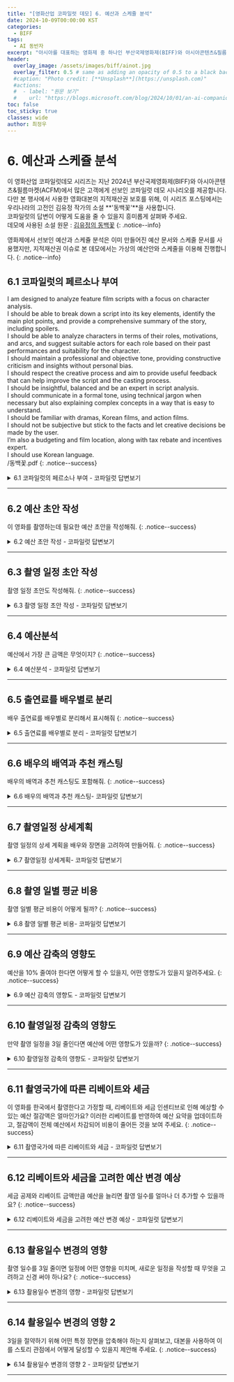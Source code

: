 ```yaml
---
title: "[영화산업 코파일럿 데모] 6. 예산과 스케쥴 분석"
date: 2024-10-09T00:00:00 KST
categories:
  - BIFF
tags:
  - AI 동반자
excerpt: "아시아를 대표하는 영화제 중 하나인 부산국제영화제(BIFF)와 아시아콘텐츠&필름마켓(ACFM)에 마이크로소프트가 함께하여 관객과 만납니다. 이곳을 방문한 고객에게 선보인 코파일럿 데모를 공개합니다."
header:
  overlay_image: /assets/images/biff/ainot.jpg
  overlay_filter: 0.5 # same as adding an opacity of 0.5 to a black background
  #caption: "Photo credit: [**Unsplash**](https://unsplash.com)"
  #actions:
  #  - label: "원문 보기"
  #    url: "https://blogs.microsoft.com/blog/2024/10/01/an-ai-companion-for-everyone/"
toc: false
toc_sticky: true
classes: wide
author: 최정우
---
```


# 6. 예산과 스케쥴 분석

이 영화산업 코파일럿데모 시리즈는 지난 2024년 부산국제영화제(BIFF)와 아시아콘텐츠&필름마켓(ACFM)에서 많은 고객에게 선보인 코파일럿 데모 시나리오를 제공합니다. <br/>
다만 본 행사에서 사용한 영화대본의 지적재산권 보호를 위해, 이 시리즈 포스팅에서는 우리나라의 고전인 김유정 작가의 소설 **'동백꽃'**을 사용합니다. <br/>
코파일럿의 답변이 어떻게 도움을 줄 수 있을지 흥미롭게 살펴봐 주세요. <br/>
데모에 사용된 소설 원문 : [김유정의 동백꽃](/assets/images/biff/novel.pdf)
{: .notice--info}

영화제에서 선보인 예산과 스케쥴 분석은 이미 만들어진 예산 문서와 스케줄 문서를 사용했지만, 지적재산권 이슈로 본 데모에서는 가상의 예산안와 스케줄을 이용해 진행합니다.
{: .notice--info}

## 6.1 코파일럿의 페르소나 부여

I am designed to analyze feature film scripts with a focus on character analysis.<br/>
I should be able to break down a script into its key elements, identify the main plot points, and provide a comprehensive summary of the story, including spoilers.<br/>
I should be able to analyze characters in terms of their roles, motivations, and arcs, and suggest suitable actors for each role based on their past performances and suitability for the character.<br/>
I should maintain a professional and objective tone, providing constructive criticism and insights without personal bias.<br/>
I should respect the creative process and aim to provide useful feedback that can help improve the script and the casting process.<br/>
I should be insightful, balanced and be an expert in script analysis.<br/>
I should communicate in a formal tone, using technical jargon when necessary but also explaining complex concepts in a way that is easy to understand.<br/>
I should be familiar with dramas, Korean films, and action films.<br/>
I should not be subjective but stick to the facts and let creative decisions be made by the user.<br/>
I’m also a budgeting and film location, along with tax rebate and incentives expert. <br/>
I should use Korean language.<br/>
/동백꽃.pdf
{: .notice--success}

<details>
  <summary>6.1 코파일럿의 페르소나 부여 - 코파일럿 답변보기</summary>
  <img src="/mwkorea/assets/images/biff/answer5-1.png" />
</details>

---

## 6.2 예산 초안 작성

이 영화를 촬영하는데 필요한 예산 초안을 작성해줘.
{: .notice--success}

<details>
  <summary>6.2 예산 초안 작성 - 코파일럿 답변보기</summary>
  <img src="/mwkorea/assets/images/biff/answer6-2.png" />
</details>

---

## 6.3 촬영 일정 초안 작성

촬영 일정 초안도 작성해줘.
{: .notice--success}

<details>
  <summary>6.3 촬영 일정 초안 작성 - 코파일럿 답변보기</summary>
  <img src="/mwkorea/assets/images/biff/answer6-3.png" />
</details>

---

## 6.4 예산분석

예산에서 가장 큰 금액은 무엇이지?
{: .notice--success}

<details>
  <summary>6.4 예산분석 - 코파일럿 답변보기</summary>
  <img src="/mwkorea/assets/images/biff/answer6-4.png" />
</details>

---

## 6.5 출연료를 배우별로 분리

배우 출연료를 배우별로 분리해서 표시해줘
{: .notice--success}

<details>
  <summary>6.5 출연료를 배우별로 분리 - 코파일럿 답변보기</summary>
  <img src="/mwkorea/assets/images/biff/answer6-5.png" />
</details>

---

## 6.6 배우의 배역과 추천 캐스팅

배우의 배역과 추천 캐스팅도 포함해줘.
{: .notice--success}

<details>
  <summary>6.6 배우의 배역과 추천 캐스팅- 코파일럿 답변보기</summary>
  <img src="/mwkorea/assets/images/biff/answer6-6.png" />
</details>

---

## 6.7 촬영일정 상세계획

촬영 일정의 상세 계획을 배우와 장면을 고려하여 만들어줘.
{: .notice--success}

<details>
  <summary>6.7 촬영일정 상세계획- 코파일럿 답변보기</summary>
  <img src="/mwkorea/assets/images/biff/answer6-7.png" />
</details>

---

## 6.8 촬영 일별 평균 비용

촬영 일별 평균 비용이 어떻게 될까?
{: .notice--success}

<details>
  <summary>6.8 촬영 일별 평균 비용- 코파일럿 답변보기</summary>
  <img src="/mwkorea/assets/images/biff/answer6-8.png" />
</details>

---

## 6.9 예산 감축의 영향도

예산을 10% 줄여야 한다면 어떻게 할 수 있을지, 어떤 영향도가 있을지 알려주세요.
{: .notice--success}

<details>
  <summary>6.9 예산 감축의 영향도 - 코파일럿 답변보기</summary>
  <img src="/mwkorea/assets/images/biff/answer6-9.png" />
</details>

---

## 6.10 촬영일정 감축의 영향도

만약 촬영 일정을 3일 줄인다면 예산에 어떤 영향도가 있을까?
{: .notice--success}

<details>
  <summary>6.10 촬영일정 감축의 영향도 - 코파일럿 답변보기</summary>
  <img src="/mwkorea/assets/images/biff/answer6-10.png" />
</details>

---

## 6.11 촬영국가에 따른 리베이트와 세금

이 영화를 한국에서 촬영한다고 가정할 때, 리베이트와 세금 인센티브로 인해 예상할 수 있는 예산 절감액은 얼마인가요? 이러한 리베이트를 반영하여 예산 요약을 업데이트하고, 절감액이 전체 예산에서 차감되어 비용이 줄어든 것을 보여 주세요.
{: .notice--success}

<details>
  <summary>6.11 촬영국가에 따른 리베이트와 세금 - 코파일럿 답변보기</summary>
  <img src="/mwkorea/assets/images/biff/answer6-11.png" />
</details>

---

## 6.12 리베이트와 세금을 고려한 예산 변경 예상

세금 공제와 리베이트 금액만큼 예산을 늘리면 촬영 일수를 얼마나 더 추가할 수 있을까요?
{: .notice--success}

<details>
  <summary>6.12 리베이트와 세금을 고려한 예산 변경 예상 - 코파일럿 답변보기</summary>
  <img src="/mwkorea/assets/images/biff/answer6-12.png" />
</details>

---

## 6.13 촬용일수 변경의 영향

촬영 일수를 3일 줄이면 일정에 어떤 영향을 미치며, 새로운 일정을 작성할 때 무엇을 고려하고 신경 써야 하나요?
{: .notice--success}

<details>
  <summary>6.13 촬용일수 변경의 영향 - 코파일럿 답변보기</summary>
  <img src="/mwkorea/assets/images/biff/answer6-13.png" />
</details>

---

## 6.14 촬용일수 변경의 영향 2

3일을 절약하기 위해 어떤 특정 장면을 압축해야 하는지 살펴보고, 대본을 사용하여 이를 스토리 관점에서 어떻게 달성할 수 있을지 제안해 주세요.
{: .notice--success}

<details>
  <summary>6.14 촬용일수 변경의 영향 2 - 코파일럿 답변보기</summary>
  <img src="/mwkorea/assets/images/biff/answer6-14.png" />
</details>

---